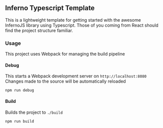 ## Inferno Typescript Template
This is a lightweight template for getting started with the awesome InfernoJS library using Typescript.  Those of you coming from React should find the project structure familiar.


### Usage
This project uses Webpack for managing the build pipeline

#### Debug
This starts a Webpack development server on `http://localhost:8080` Changes made to the source will be automatically reloaded
```
npm run debug
```

#### Build
Builds the project to `./build`
```
npm run build
```
